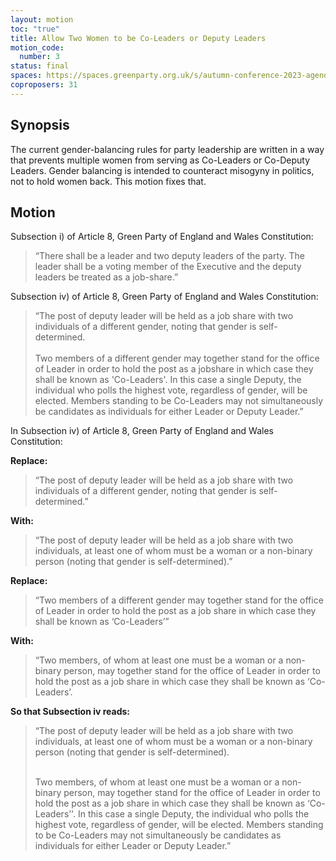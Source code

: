 ```yaml
---
layout: motion
toc: "true"
title: Allow Two Women to be Co-Leaders or Deputy Leaders
motion_code:
  number: 3
status: final
spaces: https://spaces.greenparty.org.uk/s/autumn-conference-2023-agenda-forum/post/post/view?id=10553
coproposers: 31
---
```

## Synopsis

The current gender-balancing rules for party leadership are written in a way that prevents multiple women from serving as Co-Leaders or Co-Deputy Leaders. Gender balancing is intended to counteract misogyny in politics, not to hold women back. This motion fixes that.

## Motion

Subsection i) of Article 8, Green Party of England and Wales Constitution:

> “There shall be a leader and two deputy leaders of the party. The leader shall be a voting member of the Executive and the deputy leaders be treated as a job-share.”

Subsection iv) of Article 8, Green Party of England and Wales Constitution:

> “The post of deputy leader will be held as a job share with two individuals of a different gender, noting that gender is self-determined.\
> \
> Two members of a different gender may together stand for the office of Leader in order to hold the post as a jobshare in which case they shall be known as 'Co-Leaders'. In this case a single Deputy, the individual who polls the highest vote, regardless of gender, will be elected. Members standing to be Co-Leaders may not simultaneously be candidates as individuals for either Leader or Deputy Leader.”

In Subsection iv) of Article 8, Green Party of England and Wales Constitution:

**Replace:**

> “The post of deputy leader will be held as a job share with two individuals of a different gender, noting that gender is self-determined.”

**With:**

> “The post of deputy leader will be held as a job share with two individuals, at least one of whom must be a woman or a non-binary person (noting that gender is self-determined).”

**Replace:**

> “Two members of a different gender may together stand for the office of Leader in order to hold the post as a job share in which case they shall be known as ‘Co-Leaders’”

**With:**

> “Two members, of whom at least one must be a woman or a non-binary person, may together stand for the office of Leader in order to hold the post as a job share in which case they shall be known as ‘Co-Leaders’.

**So that Subsection iv reads:**

> “The post of deputy leader will be held as a job share with two individuals, at least one of whom must be a woman or a non-binary person (noting that gender is self-determined).
>
> \
> Two members, of whom at least one must be a woman or a non-binary person, may together stand for the office of Leader in order to hold the post as a job share in which case they shall be known as ‘Co-Leaders’'. In this case a single Deputy, the individual who polls the highest vote, regardless of gender, will be elected. Members standing to be Co-Leaders may not simultaneously be candidates as individuals for either Leader or Deputy Leader.”